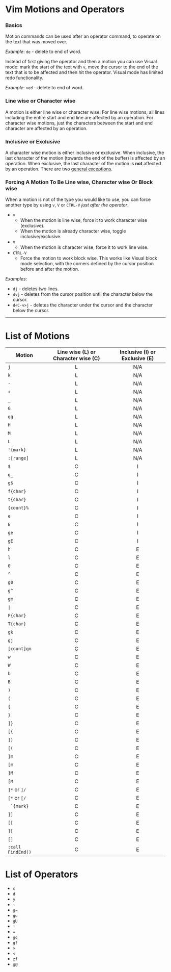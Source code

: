 Vim Motions and Operators
================================================

### Basics
Motion commands can be used after an operator command, to operate on the text
that was moved over.

*Example*: `de` - delete to end of word.

Instead of first giving the operator and then a motion you can use Visual mode:
mark the start of the text with `v`, move the cursor to the end of the text that
is to be affected and then hit the operator. Visual mode has limited redo
functionality.

*Example*: `ved` - delete to end of word.

### Line wise or Character wise
A motion is either line wise or character wise. For line wise motions, all lines
including the entire start and end line are affected by an operation. For
character wise motions, just the characters between the start and end
character are affected by an operation.

### Inclusive or Exclusive
A character wise motion is either inclusive or exclusive. When inclusive, the
last character of the motion (towards the end of the buffer) is affected by an
operation. When exclusive, the last character of the motion is **not** affected by
an operation. There are two [general exceptions][1].

[1]: http://vimdoc.sourceforge.net/htmldoc/motion.html#exclusive

### Forcing A Motion To Be Line wise, Character wise Or Block wise
When a motion is not of the type you would like to use, you can force another
type by using `v`, `V` or `CTRL-V` *just after the operator*.

* `v`
	* When the motion is line wise, force it to work character wise (exclusive).
	* When the motion is already character wise, toggle inclusive/exclusive.
* `V`
	* When the motion is character wise, force it to work line wise.
* `CTRL-V`
	* Force the motion to work block wise. This works like Visual block mode
	selection, with the corners defined by the cursor position before and
	after the motion.

*Examples*:
* `dj` - deletes two lines.
* `dvj` - deletes from the cursor position until the character below the cursor.
* `d<C-v>j` - deletes the character under the cursor and the character below the cursor.

-----------------------------------------------------------

List of Motions
================================================

Motion            | Line wise (L) or Character wise \(C\) | Inclusive (I) or Exclusive (E)
---               | :---:                               | :---:
`j`               | L                                   | N/A
`k`               | L                                   | N/A
`-`               | L                                   | N/A
`+`               | L                                   | N/A
`_`               | L                                   | N/A
`G`               | L                                   | N/A
`gg`              | L                                   | N/A
`H`               | L                                   | N/A
`M`               | L                                   | N/A
`L`               | L                                   | N/A
`'{mark}`         | L                                   | N/A
`:[range]`        | L                                   | N/A
`$`               | C                                   | I
`g_`              | C                                   | I
`g$`              | C                                   | I
`f{char}`         | C                                   | I
`t{char}`         | C                                   | I
`{count}%`        | C                                   | I
`e`               | C                                   | I
`E`               | C                                   | I
`ge`              | C                                   | I
`gE`              | C                                   | I
`h`               | C                                   | E
`l`               | C                                   | E
`0`               | C                                   | E
`^`               | C                                   | E
`g0`              | C                                   | E
`g^`              | C                                   | E
`gm`              | C                                   | E
`\|`              | C                                   | E
`F{char}`         | C                                   | E
`T{char}`         | C                                   | E
`gk`              | C                                   | E
`gj`              | C                                   | E
`[count]go`       | C                                   | E
`w`               | C                                   | E
`W`               | C                                   | E
`b`               | C                                   | E
`B`               | C                                   | E
`)`               | C                                   | E
`(`               | C                                   | E
`{`               | C                                   | E
`}`               | C                                   | E
`]}`              | C                                   | E
`[{`              | C                                   | E
`])`              | C                                   | E
`[(`              | C                                   | E
`]m`              | C                                   | E
`[m`              | C                                   | E
`]M`              | C                                   | E
`[M`              | C                                   | E
`]*` or `]/`      | C                                   | E
`[*` or `[/`      | C                                   | E
`` `{mark}``      | C                                   | E
`]]`              | C                                   | E
`[[`              | C                                   | E
`][`              | C                                   | E
`[]`              | C                                   | E
`:call FindEnd()` | C                                   | E

List of Operators
================================================
- `c`
- `d`
- `y`
- `~`
- `g~`
- `gu`
- `gU`
- `!`
- `=`
- `gq`
- `g?`
- `>`
- `<`
- `zf`
- `g@`
